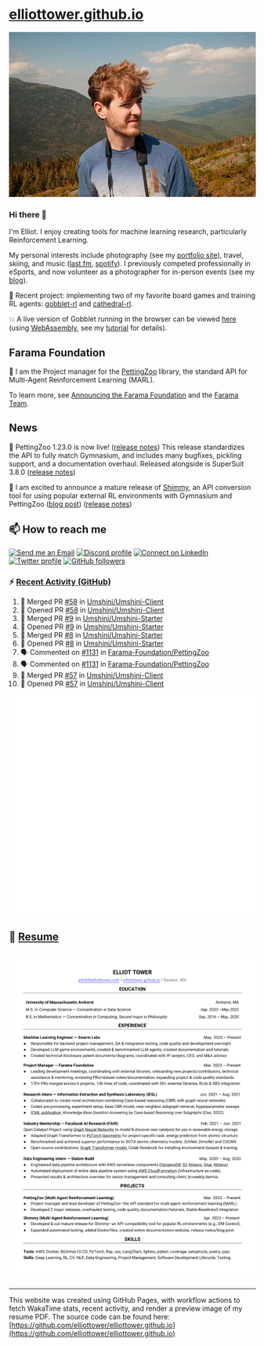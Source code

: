 # [elliottower.github.io](https://github.com/elliottower/elliottower.github.io)

[![A wild Elliot on Mt Washington](https://raw.githubusercontent.com/elliottower/elliottower.github.io/main/src/jpg/DSCF7539-600px.jpg?raw=true)](https://raw.githubusercontent.com/elliottower/elliottower.github.io/main/src/jpg/DSCF7539.jpg?raw=true)

### Hi there 👋

I'm Elliot. I enjoy creating tools for machine learning research, particularly Reinforcement Learning.

My personal interests include photography (see my [portfolio site](https://www.elliottower.com/)), travel, skiing, and music ([last.fm](https://www.last.fm/user/ajsdlfkwer), [spotify](https://open.spotify.com/user/12132818380)). I previously competed professionally in eSports, and now volunteer as a photographer for in-person events (see my [blog](https://www.elliottower.com/stories/?category=events)).

🤖 Recent project: implementing two of my favorite board games and training RL agents: [gobblet-rl](https://github.com/elliottower/gobblet-rl) and [cathedral-rl](https://github.com/elliottower/cathedral-rl). 

💥 A live version of Gobblet running in the browser can be viewed [here](https://elliottower.github.io/gobblet-rl/) (using [WebAssembly](https://webassembly.org/), see my [tutorial](https://github.com/elliottower/gobblet-rl/blob/main/tutorials/WebAssembly/web_assembly.md) for details).

## Farama Foundation

🚀 I am the Project manager for the [PettingZoo](https://github.com/Farama-Foundation/PettingZoo) library, the standard API for Multi-Agent Reinforcement Learning (MARL). 

To learn more, see [Announcing the Farama Foundation](https://farama.org/Announcing-The-Farama-Foundation) and the [Farama Team](https://farama.org/team).

## News

🎉 PettingZoo 1.23.0 is now live! ([release notes](https://github.com/Farama-Foundation/PettingZoo/releases/tag/1.23.0)) This release standardizes the API to fully match Gymnasium, and includes many bugfixes, pickling support, and a documentation overhaul. Released alongside is SuperSuit 3.8.0 ([release notes](https://github.com/Farama-Foundation/SuperSuit/releases/tag/3.8.0)) 

<!-- ![GitHub Release Date](https://img.shields.io/github/release-date/Farama-Foundation/PettingZoo) -->

🎉 I am excited to announce a mature release of [Shimmy](https://github.com/Farama-Foundation/Shimmy), an API conversion tool for using popular external RL environments with Gymnasium and PettingZoo ([blog post](https://farama.org/Announcing-Shimmy)) ([release notes](https://github.com/Farama-Foundation/Shimmy/releases/tag/v1.0.0)) 

## 📫 How to reach me

 [![Send me an Email](https://img.shields.io/badge/email-elliot%40elliottower.com-blue)](mailto:elliot@elliottower.com)
 [![Discord profile](https://img.shields.io/badge/Discord-7289DA?style=flat&logo=discord&logoColor=white)](https://discord.com/users/83091537923145728)
 [![Connect on LinkedIn](https://img.shields.io/badge/--linkedin?label=LinkedIn&logo=LinkedIn&style=social)](https://www.linkedin.com/in/elliot-tower)
 [![Twitter profile](https://img.shields.io/twitter/follow/elliottower?style=social)](https://twitter.com/ElliotTower/)
 [![GitHub followers](https://img.shields.io/github/followers/elliottower?style=social)](https://github.com/elliottower/)

### ⚡ [Recent Activity (GitHub)](https://github.com/elliottower)

<!--START_SECTION:activity-->
1. 🎉 Merged PR [#58](https://github.com/Umshini/Umshini-Client/pull/58) in [Umshini/Umshini-Client](https://github.com/Umshini/Umshini-Client)
2. 💪 Opened PR [#58](https://github.com/Umshini/Umshini-Client/pull/58) in [Umshini/Umshini-Client](https://github.com/Umshini/Umshini-Client)
3. 🎉 Merged PR [#9](https://github.com/Umshini/Umshini-Starter/pull/9) in [Umshini/Umshini-Starter](https://github.com/Umshini/Umshini-Starter)
4. 💪 Opened PR [#9](https://github.com/Umshini/Umshini-Starter/pull/9) in [Umshini/Umshini-Starter](https://github.com/Umshini/Umshini-Starter)
5. 🎉 Merged PR [#8](https://github.com/Umshini/Umshini-Starter/pull/8) in [Umshini/Umshini-Starter](https://github.com/Umshini/Umshini-Starter)
6. 💪 Opened PR [#8](https://github.com/Umshini/Umshini-Starter/pull/8) in [Umshini/Umshini-Starter](https://github.com/Umshini/Umshini-Starter)
7. 🗣 Commented on [#1131](https://github.com/Farama-Foundation/PettingZoo/issues/1131#issuecomment-1805903174) in [Farama-Foundation/PettingZoo](https://github.com/Farama-Foundation/PettingZoo)
8. 🗣 Commented on [#1131](https://github.com/Farama-Foundation/PettingZoo/issues/1131#issuecomment-1805898871) in [Farama-Foundation/PettingZoo](https://github.com/Farama-Foundation/PettingZoo)
9. 🎉 Merged PR [#57](https://github.com/Umshini/Umshini-Client/pull/57) in [Umshini/Umshini-Client](https://github.com/Umshini/Umshini-Client)
10. 💪 Opened PR [#57](https://github.com/Umshini/Umshini-Client/pull/57) in [Umshini/Umshini-Client](https://github.com/Umshini/Umshini-Client)
<!--END_SECTION:activity-->


<picture>
  <a href="https://metrics.lecoq.io/insights?user=elliottower">
   <img src="/github-metrics.svg" alt="Metrics">
  </a>
</picture>

## 📄 [Resume](https://elliottower.github.io/src/pdf/resume.pdf)

<!-- PDF-TO-MARKDOWN:START -->
![Page 1](src/png/page1.png "Page 1")
---
<!-- PDF-TO-MARKDOWN:END -->

----

This website was created using GitHub Pages, with workflow actions to fetch WakaTime stats, recent activity, and render a preview image of my resume PDF. The source code can be found here: [https://github.com/elliottower/elliottower.github.io](https://github.com/elliottower/elliottower.github.io)
